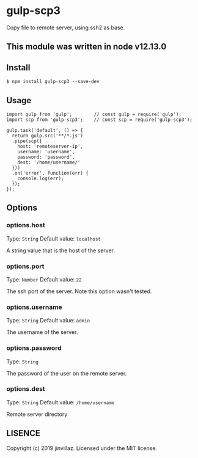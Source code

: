 # gulp-scp3 

Copy file to remote server, using ssh2 as base.

This module was written in node v12.13.0
---

## Install

```
$ npm install gulp-scp3 --save-dev
```

## Usage

```
import gulp from 'gulp';        // const gulp = require('gulp');
import scp from 'gulp-scp3';    // const scp = require('gulp-scp3');

gulp.task('default', () => {
  return gulp.src('**/*.js')
  .pipe(scp({
    host: 'remoteserver-ip',
    username: 'username',
    password: 'password',
    dest: '/home/username/'
  }))
  .on('error', function(err) {
    console.log(err);
  });
});
```

## Options

### options.host
Type: `String`
Default value: `localhost`

A string value that is the host of the server.

### options.port
Type: `Number`
Default value: `22`

The ssh port of the server.
Note this option wasn't tested.

### options.username
Type: `String`
Default value: `admin`

The username of the server.


### options.password
Type: `String`

The password of the user on the remote server.

### options.dest
Type: `String`
Default value: `/home/username`

Remote server directory


## LISENCE

Copyright (c) 2019 jinvillaz. Licensed under the MIT license.

